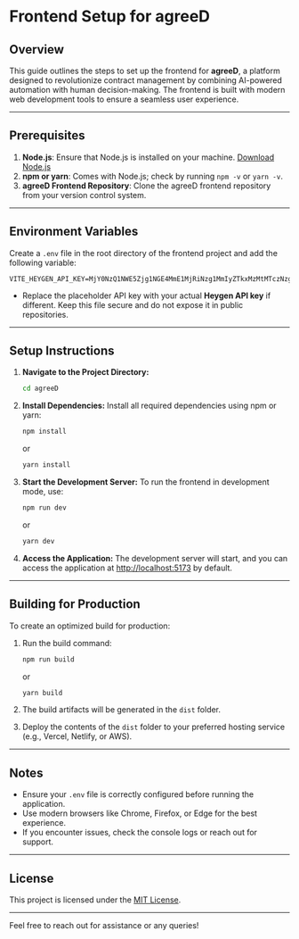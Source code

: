 # Frontend Setup for agreeD

## Overview
This guide outlines the steps to set up the frontend for **agreeD**, a platform designed to revolutionize contract management by combining AI-powered automation with human decision-making. The frontend is built with modern web development tools to ensure a seamless user experience.

---

## Prerequisites

1. **Node.js**: Ensure that Node.js is installed on your machine. [Download Node.js](https://nodejs.org/)
2. **npm or yarn**: Comes with Node.js; check by running `npm -v` or `yarn -v`.
3. **agreeD Frontend Repository**: Clone the agreeD frontend repository from your version control system.

---

## Environment Variables

Create a `.env` file in the root directory of the frontend project and add the following variable:

```env
VITE_HEYGEN_API_KEY=MjY0NzQ1NWE5Zjg1NGE4MmE1MjRiNzg1MmIyZTkxMzMtMTczNzgyNDEwNw==
```

- Replace the placeholder API key with your actual **Heygen API key** if different. Keep this file secure and do not expose it in public repositories.

---

## Setup Instructions

1. **Navigate to the Project Directory:**
   ```bash
   cd agreeD
   ```

2. **Install Dependencies:**
   Install all required dependencies using npm or yarn:
   ```bash
   npm install
   ```
   or
   ```bash
   yarn install
   ```

3. **Start the Development Server:**
   To run the frontend in development mode, use:
   ```bash
   npm run dev
   ```
   or
   ```bash
   yarn dev
   ```

4. **Access the Application:**
   The development server will start, and you can access the application at [http://localhost:5173](http://localhost:5173) by default.

---

## Building for Production

To create an optimized build for production:

1. Run the build command:
   ```bash
   npm run build
   ```
   or
   ```bash
   yarn build
   ```

2. The build artifacts will be generated in the `dist` folder.

3. Deploy the contents of the `dist` folder to your preferred hosting service (e.g., Vercel, Netlify, or AWS).

---

## Notes

- Ensure your `.env` file is correctly configured before running the application.
- Use modern browsers like Chrome, Firefox, or Edge for the best experience.
- If you encounter issues, check the console logs or reach out for support.

---

## License
This project is licensed under the [MIT License](LICENSE).

---

Feel free to reach out for assistance or any queries!

